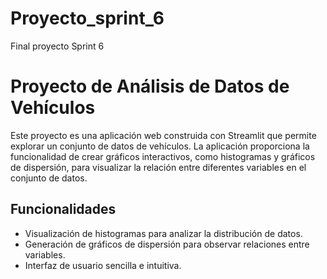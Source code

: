 # Proyecto_sprint_6
Final proyecto Sprint 6
# Proyecto de Análisis de Datos de Vehículos

Este proyecto es una aplicación web construida con Streamlit que permite explorar un conjunto de datos de vehículos. La aplicación proporciona la funcionalidad de crear gráficos interactivos, como histogramas y gráficos de dispersión, para visualizar la relación entre diferentes variables en el conjunto de datos.

## Funcionalidades

- Visualización de histogramas para analizar la distribución de datos.
- Generación de gráficos de dispersión para observar relaciones entre variables.
- Interfaz de usuario sencilla e intuitiva.